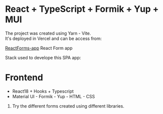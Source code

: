 # React + TypeScript + Formik + Yup + MUI

The project was created using Yarn - Vite.  
It's deployed in Vercel and can be access from:  

[ReactForms-app](https://jcantini.github.io/MUI-Styling/)  React Form app


Stack used to develope this SPA app:  

# Frontend  
* React18 + Hooks + Typescript
* Material UI - Formik - Yup - HTML - CSS  

1. Try the different forms created using different libraries.
